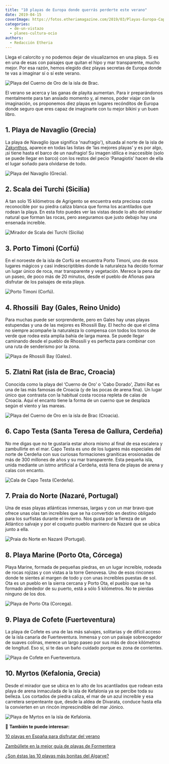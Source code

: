 ```yaml
---
title: "10 playas de Europa donde querrás perderte este verano"
date: 2019-04-15
coverImage: https://fotos.etheriamagazine.com/2019/03/Playas-Europa-Capo-Testa-Cerdena.jpg
categories: 
  - de-un-vistazo
  - planes-cultura-ocio
authors: 
  - Redacción Etheria
---
```


Llega el calorcito y no podemos dejar de visualizarnos en una playa. Si es en una de 
esas con paisajes que quitan el hipo y mar transparente, mucho mejor. Por esa razón, 
hemos elegido diez playas secretas de Europa donde te vas a imaginar sí o sí este 
verano. 

![Playa del Cuerno de Oro de la isla de Brac.](https://fotos.etheriamagazine.com/2019/04/croacia-isla-brac.jpg "Playa del Cuerno de Oro de la isla de Brac.")

El verano se acerca y las ganas de playita aumentan. Para ir preparándonos mentalmente 
para tan ansiado momento y, al menos, poder viajar con la imaginación, os proponemos 
diez playas en lugares recónditos de Europa donde seguro que eres capaz de imaginarte 
con tu mejor bikini y un buen libro. 

## 1\. Playa de Navaglio (Grecia)

La playa de Navaglio (que significa 'naufragio'), situada al norte de la isla de [Zakynthos](http://www.visitgreece.gr/en/greek_islands/ionian_islands/zakynthos), 
aparece en todas las listas de ‘las mejores playas’ y es por algo, ¡si tiene hasta el 
barco de un naufragio! Su imagen idílica e inaccesible (solo se puede llegar en barco) 
con los restos del pecio ‘Panagiotis’ hacen de ella el lugar soñado para olvidarse de 
todo. 

![Playa del Navaglio (Grecia).](https://fotos.etheriamagazine.com/2019/03/Playas-Europa-Navagio-Grecia.jpg "Playa del Navaglio (Grecia).")

## 2\. Scala dei Turchi (Sicilia)

A tan solo 15 kilómetros de Agrigento se encuentra esta preciosa costa reconocible por 
su piedra caliza blanca que forma los acantilados que rodean la playa. En esta foto 
puedes ver las vistas desde lo alto del mirador natural que forman las rocas, pero 
aseguramos que justo debajo hay una ensenada increíble. 

![Mirador de Scala dei Turchi (Sicilia)](https://fotos.etheriamagazine.com/2019/03/Playas-Europa-Scala-dei-Turchi-Sicilia.jpg "Mirador de Scala dei Turchi (Sicilia). © Davide Ragusa")

## 3\. Porto Timoni (Corfú)

En el noroeste de la isla de Corfú se encuentra Porto Timoni, uno de esos lugares 
mágicos y casi indescriptibles donde la naturaleza ha decido formar un lugar único de 
roca, mar transparente y vegetación. Merece la pena dar un paseo, de poco más de 20 
minutos, desde el pueblo de Afionas para disfrutar de los paisajes de esta playa. 

![Porto Timoni (Corfú).](https://fotos.etheriamagazine.com/2019/03/Playas-Europa-Corfu.jpg "Porto Timoni (Corfú). © Tom Grimbert")

## 4\. Rhossili  Bay (Gales, Reino Unido)

Para muchas puede ser sorprendente, pero en Gales hay unas playas estupendas y una de 
las mejores es Rhossili [](https://www.visitswanseabay.com/listings/rhossili-bay-beach/)Bay. 
El hecho de que el clima no siempre acompañe la naturaleza lo compensa con todos los 
tonos de verde que rodea esta amplia bahía de larga marea. Se puede llegar caminando 
desde el pueblo de Rhossili y es perfecta para combinar con una ruta de senderismo por 
la zona. 

![Playa de Rhossili Bay (Gales).](https://fotos.etheriamagazine.com/2019/03/Playas-Europa-Gales.jpg "Playa de Rhossili Bay (Gales).")

## 5\. Zlatni Rat (isla de Brac, Croacia)

Conocida como la playa del ‘Cuerno de Oro’ o 'Cabo Dorado', Zlatni Rat es una de las más 
famosas de Croacia (y de las pocas de arena fina). Un lugar único que contrasta con la 
habitual costa rocosa repleta de calas de Croacia. Aquí el encanto tiene la forma de un 
cuerno que se desplaza según el viento y las mareas. 

![Playa del Cuerno de Oro en la isla de Brac (Croacia).](https://fotos.etheriamagazine.com/2019/04/playa-Croacia-cuerno-dorado-bol.jpg "Playa del Cuerno de Oro en la isla de Brac (Croacia). © Ivo Biocina/Croatia Tourism Board")

## 6\. Capo Testa (Santa Teresa de Gallura, Cerdeña)

No me digas que no te gustaría estar ahora mismo al final de esa escalera y zambullirte 
en el mar. Capo Testa es uno de los lugares más especiales del norte de Cerdeña con sus 
curiosas formaciones graníticas erosionadas de más de 300 millones de años y su mar 
transparente. Esta pequeña isla, unida mediante un istmo artificial a Cerdeña, está 
llena de playas de arena y calas con encanto. 

![Cala de Capo Testa (Cerdeña).](https://fotos.etheriamagazine.com/2019/03/Playas-Europa-Capo-Testa-Cerdena.jpg "Cala de Capo Testa (Cerdeña). © Massimo Virgilio")

## 7\. Praia do Norte (Nazaré, Portugal)

Una de esas playas atlánticas inmensas, largas y con un mar bravo que ofrece unas olas 
tan increíbles que se ha convertido en destino obligado para los surfistas durante el 
invierno. Nos gusta por la fiereza de un Atlántico salvaje y por el coqueto pueblo 
marinero de Nazaré que se ubica junto a ella. 

![Praia do Norte en Nazaré (Portugal).](https://fotos.etheriamagazine.com/2019/03/Playas-Europa-Nazare.jpg "Praia do Norte en Nazaré (Portugal). © Magda B.")

## 8\. Playa Marine (Porto Ota, Córcega)

Playa Marine, formada de pequeñas piedras, en un lugar increíble, rodeada de rocas 
rojizas y con vistas a la torre Genovesa. Uno de esos rincones donde te sientes al 
margen de todo y con unas increíbles puestas de sol. Ota es un pueblo en la sierra 
cercana y Porto Ota, el pueblo que se ha formado alrededor de su puerto, está a sólo 5 
kilómetros. No te pierdas ninguno de los dos. 

![Playa de Porto Ota (Corcega).](https://fotos.etheriamagazine.com/2019/03/Playas-Europa-Porto-Ota-Corcega.jpg "Playa de Porto Ota (Corcega). © Kai Pilger")

## 9\. Playa de Cofete (Fuerteventura)

La playa de Cofete es una de las más salvajes, solitarias y de difícil acceso de la isla 
canaria de Fuerteventura. Inmensa y con un paisaje sobrecogedor de suaves colinas, 
merece un largo paseo por sus más de doce kilómetros de longitud. Eso sí, si te das un 
baño cuidado porque es zona de corrientes. 

![Playa de Cofete en Fuerteventura.](https://fotos.etheriamagazine.com/2019/03/Playas-Europa-Cofete-Fuerteventura.jpg "Playa de Cofete en Fuerteventura. © Michael Baccin")

## 10\. Myrtos (Kefalonia, Grecia)

Desde el mirador que se ubica en lo alto de los acantilados que rodean esta playa de 
arena inmaculada de la isla de Kefalonia ya se percibe toda su belleza. Los cortados de 
piedra caliza, el mar de un azul increíble y esa carretera serpenteante que, desde la 
aldea de Divarata, conduce hasta ella la convierten en un rincón imprescindible del mar 
Jónico. 

![Playa de Myrtos en la isla de Kefalonia.](https://fotos.etheriamagazine.com/2019/03/Playas-Europa-Myrtos-Beach-kefalonia-Grecia.jpg "Playa de Myrtos en la isla de Kefalonia. © George Prentzas")

📌 **También te puede interesar:** 

[10 playas en España para disfrutar del 
verano](https://etheriamagazine.com/2020/06/03/10-playas-en-espana-para-este-verano/) 

[Zambúllete en la mejor guía de playas de 
Formentera](https://etheriamagazine.com/2020/04/15/viajar-con-amigas-mejores-playas-formentera/) 

[¿Son éstas las 10 playas más bonitas del 
Algarve?](https://etheriamagazine.com/2022/08/04/mejores-playas-del-algarve/)

